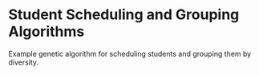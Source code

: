 # Student Scheduling and Grouping Algorithms
Example genetic algorithm for scheduling students and grouping them by diversity.

